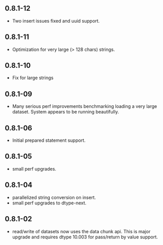 ## 0.8.1-12
 * Two insert issues fixed and uuid support.

## 0.8.1-11
 * Optimization for very large (> 128 chars) strings.

## 0.8.1-10
 * Fix for large strings

## 0.8.1-09
 * Many serious perf improvements benchmarking loading a very large dataset.  System appears to
   be running beautifully.

## 0.8.1-06
 * Initial prepared statement support.

## 0.8.1-05
 * small perf upgrades.

## 0.8.1-04
 * parallelized string conversion on insert.
 * small perf upgrades to dtype-next.

## 0.8.1-02
 - read/write of datasets now uses the data chunk api.  This is major upgrade
   and requires dtype 10.003 for pass/return by value support.

